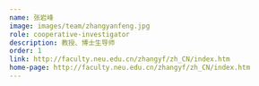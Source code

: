 ```yaml
---
name: 张岩峰
image: images/team/zhangyanfeng.jpg
role: cooperative-investigator
description: 教授、博士生导师
order: 1
link: http://faculty.neu.edu.cn/zhangyf/zh_CN/index.htm
home-page: http://faculty.neu.edu.cn/zhangyf/zh_CN/index.htm
---
```

